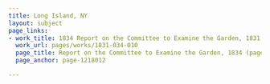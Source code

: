 ```yaml
---
title: Long Island, NY
layout: subject
page_links:
- work_title: 1834 Report on the Committee to Examine the Garden, 1831.034.010
  work_url: pages/works/1831-034-010
  page_title: Report on the Committee to Examine the Garden, 1834 (page_0003)
  page_anchor: page-1218012

---
```


